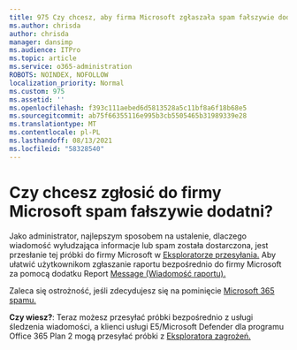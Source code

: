 ```yaml
---
title: 975 Czy chcesz, aby firma Microsoft zgłaszała spam fałszywie dodatni?
ms.author: chrisda
author: chrisda
manager: dansimp
ms.audience: ITPro
ms.topic: article
ms.service: o365-administration
ROBOTS: NOINDEX, NOFOLLOW
localization_priority: Normal
ms.custom: 975
ms.assetid: ''
ms.openlocfilehash: f393c111aebed6d5813528a5c11bf8a6f18b68e5
ms.sourcegitcommit: ab75f66355116e995b3cb5505465b31989339e28
ms.translationtype: MT
ms.contentlocale: pl-PL
ms.lasthandoff: 08/13/2021
ms.locfileid: "58328540"
---
```

# <a name="would-you-like-to-report-a-spam-false-positive-to-microsoft"></a>Czy chcesz zgłosić do firmy Microsoft spam fałszywie dodatni?

Jako administrator, najlepszym sposobem na ustalenie, dlaczego wiadomość wyłudzająca informacje lub spam została dostarczona, jest przesłanie tej próbki do firmy Microsoft w [Eksploratorze przesyłania.](https://protection.office.com/reportsubmission) Aby ułatwić użytkownikom zgłaszanie raportu bezpośrednio do firmy Microsoft za pomocą dodatku Report [Message (Wiadomość raportu).](https://appsource.microsoft.com/product/office/WA104381180?src=office&tab=Overview)

Zaleca się ostrożność, jeśli zdecydujesz się na pominięcie [Microsoft 365 spamu.](https://docs.microsoft.com/exchange/troubleshoot/antispam/cautions-against-bypassing-spam-filters)

**Czy wiesz?**: Teraz możesz przesyłać próbki bezpośrednio z usługi śledzenia wiadomości, a klienci usługi E5/Microsoft Defender dla programu Office 365 Plan 2 mogą przesyłać próbki z [](https://protection.office.com/messagetrace) [Eksploratora zagrożeń.](https://docs.microsoft.com/microsoft-365/security/office-365-security/threat-explorer)

